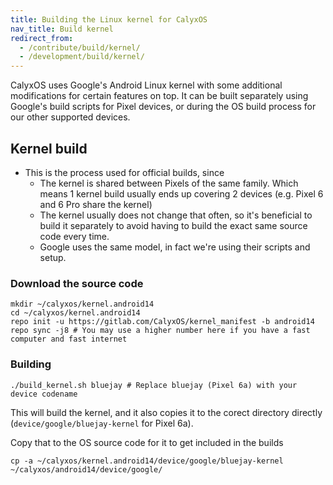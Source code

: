 ```yaml
---
title: Building the Linux kernel for CalyxOS
nav_title: Build kernel
redirect_from:
  - /contribute/build/kernel/
  - /development/build/kernel/
---
```


CalyxOS uses Google's Android Linux kernel with some additional modifications for certain features on top. It can be built separately using Google's build scripts for Pixel devices, or during the OS build process for our other supported devices.

## Kernel build
* This is the process used for official builds, since
  * The kernel is shared between Pixels of the same family. Which means 1 kernel build usually ends up covering 2 devices (e.g. Pixel 6 and 6 Pro share the kernel)
  * The kernel usually does not change that often, so it's beneficial to build it separately to avoid having to build the exact same source code every time.
  * Google uses the same model, in fact we're using their scripts and setup.

### Download the source code

```shell
mkdir ~/calyxos/kernel.android14
cd ~/calyxos/kernel.android14
repo init -u https://gitlab.com/CalyxOS/kernel_manifest -b android14
repo sync -j8 # You may use a higher number here if you have a fast computer and fast internet
```

### Building


```shell
./build_kernel.sh bluejay # Replace bluejay (Pixel 6a) with your device codename
```

This will build the kernel, and it also copies it to the corect directory directly (`device/google/bluejay-kernel` for Pixel 6a).

Copy that to the OS source code for it to get included in the builds

```shell
cp -a ~/calyxos/kernel.android14/device/google/bluejay-kernel ~/calyxos/android14/device/google/
```
